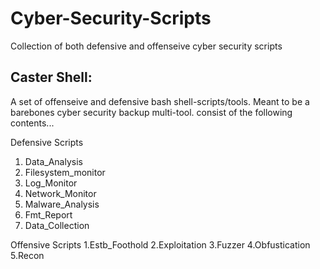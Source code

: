 # Cyber-Security-Scripts
Collection of both defensive and offenseive cyber security scripts 

Caster Shell: 
------------- 
A set of offenseive and defensive bash shell-scripts/tools. Meant to be a barebones cyber security backup multi-tool. 
consist of the following contents...

Defensive Scripts 
1. Data_Analysis 
2. Filesystem_monitor 
3. Log_Monitor 
4. Network_Monitor
5. Malware_Analysis 
6. Fmt_Report
7. Data_Collection 


Offensive Scripts 
1.Estb_Foothold
2.Exploitation 
3.Fuzzer 
4.Obfustication 
5.Recon 
